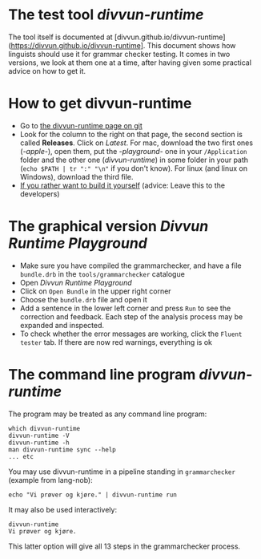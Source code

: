 The test tool *divvun-runtime*
==============================

The tool itself is documented at
[divvun.github.io/divvun-runtime](https://divvun.github.io/divvun-runtime]. This
document shows how linguists should use it for grammar checker
testing. It comes in two versions, we look at them one at a time,
after having given some practical advice on how to get it.

How to get divvun-runtime
=========================

- Go to [the divvun-runtime page on
  git](https://github.com/divvun/divvun-runtime)
- Look for the column to the right on that page, the second section is
  called **Releases**. Click on *Latest*. For mac, download the two
  first ones (*-apple-*), open them, put the *-playground-* one in
  your `/Application` folder and the other one (*divvun-runtime*) in
  some folder in your path (`echo $PATH | tr ":" "\n"` if you don't
  know). For linux (and linux on Windows),
  download the third file.
- [If you rather want to build it
  yourself](https://divvun.github.io/divvun-runtime/installation)
  (advice: Leave this to the developers)



The graphical version *Divvun Runtime Playground* 
=================================================

- Make sure you have compiled the grammarchecker, and have a file
  `bundle.drb` in the `tools/grammarchecker` catalogue
- Open *Divvun Runtime Playground*
- Click on `Open Bundle` in the upper right corner
- Choose the `bundle.drb` file and open it
- Add a sentence in the lower left corner and press `Run` to see the
  correction and feedback. Each step
  of the analysis process may be expanded and inspected.
- To check whether the error messages are working, click the `Fluent
  tester` tab. If there are now red warnings, everything is ok


The command line program *divvun-runtime*
=========================================

The program may be treated as any command line program:

```
which divvun-runtime
divvun-runtime -V
divvun-runtime -h
man divvun-runtime sync --help
... etc
```

You may use divvun-runtime in a pipeline standing in `grammarchecker`
(example from lang-nob):

`echo "Vi prøver og kjøre." | divvun-runtime run`

It may also be used interactively:

```
divvun-runtime
Vi prøver og kjøre.
```

This latter option will give all 13 steps in the grammarchecker
process.



